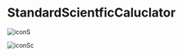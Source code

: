 # StandardScientficCaluclator

![iconS](https://user-images.githubusercontent.com/64765400/94219091-d3cbf800-fe9a-11ea-836d-1e5f54fa3c68.png)

![iconSc](https://user-images.githubusercontent.com/64765400/94219093-d4fd2500-fe9a-11ea-801c-8bdb14b2ee3d.png)